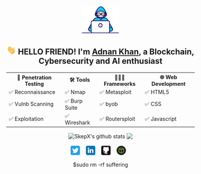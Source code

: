 <div align="center">
<img src="https://raw.githubusercontent.com/SkepX/SkepX/main/img/developer.gif" width="100px">
<h2><img src="https://raw.githubusercontent.com/SkepX/SkepX/main/img/hi.gif" width="25px"> HELLO FRIEND! I'm <a href="https://github.com/SkepX/" target="_blank">Adnan Khan</a>, a Blockchain, Cybersecurity and AI enthusiast</h2>
<!-- About me -->
<!-- Languages-->
<div style="width: 100%;">
<table>
<tbody>
<tr>
<th>🐞 Penetration Testing</td>
<th>🛠️ Tools</td>
<th>👨🏻‍💻 Frameworks</td>
<th>🌐 Web Development</td>
</tr>

<tr>
<td>✅ Reconnaissance</td>
<td>✅ Nmap</td>
<td>✅ Metasploit</td>
<td>✅ HTML5</td>
</tr>

<tr>
<td>✅ Vulnb Scanning</td>
<td>✅ Burp Suite</td>
<td>✅ byob</td>
<td>✅ CSS</td>
</tr>

<tr>
<td>✅ Exploitation</td>
<td>✅ Wireshark</td>
<td>✅ Routersploit</td>
<td>✅ Javascript</td>
</tr>

</tbody>
</table>
</div>

<!-- GitHub Stats -->
<div style="width: 100%;">
  <img align="center" src="https://github-readme-stats.vercel.app/api?username=SkepX&show_icons=true&include_all_commits=true&theme=dark" height="150" alt="SkepX's github stats"  />

  <img align="center" src="https://github-readme-stats.vercel.app/api/top-langs/?username=SkepX&layout=compact&theme=dark" height="150"/>

</div>

<br>

<!-- Links -->
<div style="width: 100%;">
<!--
<h2>Contact me</h2>
<img src="https://raw.githubusercontent.com/SkepX/SkepX/main/img/handshake.gif" width="75px">
-->
<a href="https://twitter.com/skepticus_x" target="_blank"><img height="25" src="https://raw.githubusercontent.com/SkepX/SkepX/main/img/twitter.svg"></a>&nbsp;&nbsp;&nbsp;
<a href="#" target="_blank"><img height="25" src="https://raw.githubusercontent.com/SkepX/SkepX/main/img/linkedin.svg"></a>&nbsp;&nbsp;&nbsp;
<a href="https://github.com/SkepX" target="_blank"><img height="25" src="https://raw.githubusercontent.com/SkepX/SkepX/main/img/github.svg"></a>&nbsp;&nbsp;&nbsp;
<a href="https://www.hackthebox.eu/profile/491763" target="_blank"><img height="25" src="https://raw.githubusercontent.com/SkepX/SkepX/main/img/htb.png"></a>&nbsp;&nbsp;&nbsp;
</div>

$sudo rm -rf suffering
</div>
